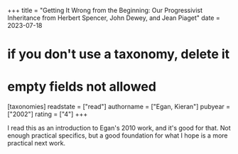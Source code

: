 +++
title = "Getting It Wrong from the Beginning: Our Progressivist Inheritance from Herbert Spencer, John Dewey, and Jean Piaget"
date = 2023-07-18
# if you don't use a taxonomy, delete it
# empty fields not allowed
[taxonomies]
  readstate = ["read"]
  authorname = ["Egan, Kieran"]
  pubyear = ["2002"]
  rating = ["4"]
+++

I read this as an introduction to Egan's 2010 work, and it's good for that. Not enough practical specifics, but a good foundation for what I hope is a more practical next work.&nbsp;